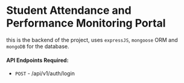 # Student Attendance and Performance Monitoring Portal

this is the backend of the project, uses `expressJS`, `mongoose` ORM and `mongoDB` for the database.

#### API Endpoints Required:

- `POST` - /api/v1/auth/login
